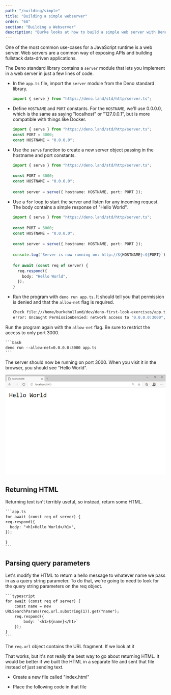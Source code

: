 ```yaml
---
path: "/nuilding/simple"
title: "Building a simple webserver"
order: "6A"
section: "Building a Webserver"
description: "Burke looks at how to build a simple web server with Deno"
---
```


One of the most common use-cases for a JavaScript runtime is a web server. Web servers are a common way of exposing APIs and building fullstack data-driven applications.

The Deno standard library contains a `server` module that lets you implement in a web server in just a few lines of code.

- In the `app.ts` file, import the `server` module from the Deno standard library.

  ```typescript
  import { serve } from "https://deno.land/std/http/server.ts";
  ```

- Define `HOSTNAME` and `PORT` constants. For the `HOSTNAME`, we'll use 0.0.0.0, which is the same as saying "localhost" or "127.0.0.1", but is more compatible with things like Docker.

  ```typescript
  import { serve } from "https://deno.land/std/http/server.ts";
  const PORT = 3000;
  const HOSTNAME = "0.0.0.0";
  ```

- Use the `serve` function to create a new server object passing in the hostname and port constants.

  ```typescript
  import { serve } from "https://deno.land/std/http/server.ts";

  const PORT = 3000;
  const HOSTNAME = "0.0.0.0";

  const server = serve({ hostname: HOSTNAME, port: PORT });
  ```

- Use a `for` loop to start the server and listen for any incoming request. The body contains a simple response of "Hello World".

  ```typescript
  import { serve } from "https://deno.land/std/http/server.ts";

  const PORT = 3000;
  const HOSTNAME = "0.0.0.0";

  const server = serve({ hostname: HOSTNAME, port: PORT });

  console.log(`Server is now running on: http://${HOSTNAME}:${PORT}`);

  for await (const req of server) {
    req.respond({
      body: "Hello World",
    });
  }
  ```

- Run the program with `deno run app.ts`. It should tell you that permission is denied and that the `allow-net` flag is required.

  ```bash
  Check file:///home/burkeholland/dev/deno-first-look-exercises/app.ts
  error: Uncaught PermissionDenied: network access to "0.0.0.0:3000", run again with the --allow-net flag
  ```

Run the program again with the `allow-net` flag. Be sure to restrict the access to only port 3000.

    ```bash
    deno run --allow-net=0.0.0.0:3000 app.ts
    ```

The server should now be running on port 3000. When you visit it in the browser, you should see "Hello World".

![Simple web server returning hello world](../images/simple-web-server.jpg)

## Returning HTML

Returning text isn't terribly useful, so instead, return some HTML.

    ```app.ts
    for await (const req of server) {
    req.respond({
      body: "<h1>Hello World</h1>",
    });

    }
    ```

## Parsing query parameters

Let's modify the HTML to return a hello message to whatever name we pass in as a query string parameter. To do that, we're going to need to look for the query string parameters on the req object.

    ```typescript
    for await (const req of server) {
        const name = new URLSearchParams(req.url.substring(1)).get("name");
        req.respond({
            body: `<h1>${name}</h1>`
        });
    }
    ```

The `req.url` object contains the URL fragment. If we look at it

That works, but it's not really the best way to go about returning HTML. It would be better if we built the HTML in a separate file and sent that file instead of just sending text.

- Create a new file called "index.html"
- Place the following code in that file

  ```html

  ```

```

```
